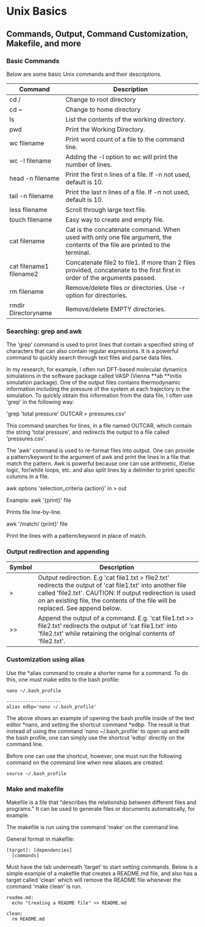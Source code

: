 # Unix Basics

## Commands, Output, Command Customization, Makefile, and more

### Basic Commands

Below are some basic Unix commands and their descriptions.

| Command                 | Description                                                                                                                  |
| ----------------------- | ---------------------------------------------------------------------------------------------------------------------------- |
| cd /                    | Change to root directory                                                                                                     |
| cd ~                    | Change to home directory                                                                                                     |
| ls                      | List the contents of the working directory.                                                                                  |
| pwd                     | Print the Working Directory.                                                                                                 |
| wc filename             | Print word count of a file to the command line.                                                                              |
| wc -l filename          | Adding the -l option to wc will print the number of lines.                                                                   |
| head -n filename        | Print the first n lines of a file. If -n not used, default is 10.                                                            |
| tail -n filename        | Print the last n lines of a file. If -n not used, default is 10.                                                             |
| less filename           | Scroll through large text file.                                                                                              |
| touch filename          | Easy way to create and empty file.                                                                                           |
| cat filename            | Cat is the concatenate command. When used with only one file argument, the contents of the file are printed to the terminal. |
| cat filename1 filename2 | Concatenate file2 to file1. If more than 2 files provided, concatenate to the first first in order of the arguments passed.  |
| rm filename             | Remove/delete files or directories. Use -r option for directories.                                                           |
| rmdir Directoryname     | Remove/delete EMPTY directories.                                                                                             |

### Searching: grep and awk

The 'grep' command is used to print lines that contain a specified string of characters that can also contain regular expressions. It is a powerful command to quickly search through text files and parse data files.

In my research, for example, I often run DFT-based molecular dynamics simulations in the software package called VASP (Vienna **ab **initio simulation package). One of the output files contains thermodynamic information including the pressure of the system at each trajectory in the simulation. To quickly obtain this information from the data file, I often use 'grep' in the following way:

'grep 'total pressure' OUTCAR > pressures.csv'

This command searches for lines, in a file named OUTCAR, which contain the string 'total pressure', and redirects the output to a file called 'pressures.csv'.

The 'awk' command is used to re-format files into output. One can provide a pattern/keyword to the argument of awk and print the lines in a file that match the pattern. Awk is powerful because one can use arithmetic, if/else logic, for/while loops, etc. and also split lines by a delimiter to print specific columns in a file.

awk options 'selection_criteria {action}' in > out

Example: awk '{print}' file

Prints file line-by-line.

awk '/match/ {print}' file

Print the lines with a pattern/keyword in place of match.

### Output redirection and appending

| Symbol | Description                                                                                                                                                                                                                                                |
| ------ | ---------------------------------------------------------------------------------------------------------------------------------------------------------------------------------------------------------------------------------------------------------- |
| >      | Output redirection. E.g 'cat file1.txt > file2.txt' redirects the output of 'cat file1.txt' into another file called 'file2.txt'. CAUTION: If output redirection is used on an existing file, the contents of the file will be replaced. See append below. |
| >>     | Append the output of a command. E.g. 'cat file1.txt >> file2.txt' redirects the output of 'cat file1.txt' into 'file2.txt' while retaining the original contents of 'file2.txt'.                                                                           |

### Customization using alias

Use the \*alias command to create a shorter name for a command. To do this, one must make edits to the bash profile:

```
nano ~/.bash_profile

--------------------
alias edbp='nano ~/.bash_profile'

```

The above shows an example of opening the bash profile inside of the text editor *nano, and setting the shortcut command *edbp. The result is that instead of using the command 'nano ~/.bash_profile' to open up and edit the bash profile, one can simply use the shortcut 'edbp' directly on the command line.

Before one can use the shortcut, however, one must run the following command on the command line when new aliases are created:

```
source ~/.bash_profile
```

### Make and makefile

Makefile is a file that "describes the relationship between different files and programs." It can be used to generate files or documents automatically, for example.

The makefile is run using the command 'make' on the command line.

General format in makefile:

```
[target]: [dependencies]
  [commands]
```

Must have the tab underneath 'target' to start setting commands. Below is a simple example of a makefile that creates a README.md file, and also has a target called 'clean' which will remove the README file whenever the command 'make clean' is run.

```
readme.md:
  echo "Creating a README file" >> README.md

clean:
  rm README.md

```
